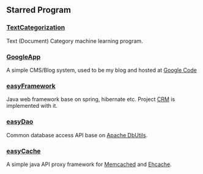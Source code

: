 ## Starred Program

### [TextCategorization](TextCategorization)

Text (Document) Category machine learning program.

### [GoogleApp](GoogleApp)

A simple CMS/Blog system, used to be my blog and hosted at [Google Code](http://code.google.com/p/herogravebygae/)

### [easyFramework](easyFramework)

Java web framework base on spring, hibernate etc. Project [CRM](https://github.com/atealxt/crm) is implemented with it.

### [easyDao](easyDao)

Common database access API base on [Apache DbUtils](http://commons.apache.org/proper/commons-dbutils/).

### [easyCache](easyCache)

A simple java API proxy framework for [Memcached](http://memcached.org/) and [Ehcache](http://ehcache.org/).

